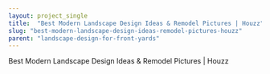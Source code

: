 ```yaml
---
layout: project_single
title:  "Best Modern Landscape Design Ideas & Remodel Pictures | Houzz"
slug: "best-modern-landscape-design-ideas-remodel-pictures-houzz"
parent: "landscape-design-for-front-yards"
---
```

Best Modern Landscape Design Ideas & Remodel Pictures | Houzz